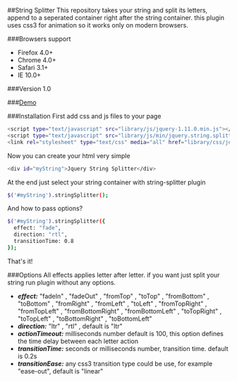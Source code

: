 ##String Splitter
This repository takes your string and split its letters, append to a seperated container right after the string container. this plugin uses css3 for animation so it works only on modern browsers.

###Browsers support
* Firefox 4.0+
* Chrome 4.0+
* Safari 3.1+
* IE 10.0+

###Version
1.0

###[Demo]

###Installation
First add css and js files to your page
```sh
<script type="text/javascript" src="library/js/jquery-1.11.0.min.js"></script>
<script type="text/javascript" src="library/js/min/jquery.string.splitter.min.js"></script>
<link rel="stylesheet" type="text/css" media="all" href="library/css/jquery.string.splitter.css">
```
Now you can create your html very simple 
```sh
<div id="myString">Jquery String Splitter</div>
```
At the end just select your string container with string-splitter plugin
```sh
$('#myString').stringSplitter();
```
And how to pass options?
```sh
$('#myString').stringSplitter({
  effect: "fade",
  direction: "rtl",
  transitionTime: 0.8
});
```
That's it!

###Options
All effects applies letter after letter. if you want just split your string run plugin without any options.
  - ***effect:*** "fadeIn" , "fadeOut" , "fromTop" , "toTop" , "fromBottom" , "toBottom" , "fromRight" , "fromLeft" , "toLeft" , "fromTopRight" , "fromTopLeft" , "fromBottomRight" , "fromBottomLeft" , "toTopRight" , "toTopLeft" , "toBottomRight" , "toBottomLeft"
  - ***direction:*** "ltr" , "rtl" , default is "ltr"
  - ***actionTimeout:*** milliseconds number default is 100, this option defines the time delay between each letter action
  - ***transitionTime:*** seconds or milliseconds number, transition time. default is 0.2s
  - ***transitionEase:*** any css3 transition type could be use, for example "ease-out", default is "linear"


[Demo]: http://hajimali.com/string-splitter
 
